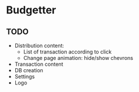 # Budgetter

## TODO

* Distribution content:     
  * List of transaction according to click
  * Change page animation: hide/show chevrons  
* Transaction content
* DB creation
* Settings
* Logo
